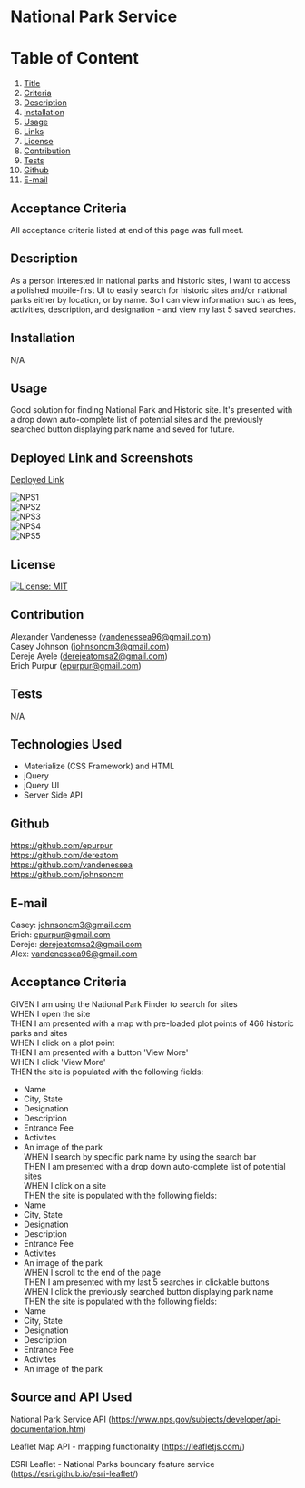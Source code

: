 # National Park Service
  
  # Table of Content
  1. [Title](#Title)
  2. [Criteria](#Criteria)
  3. [Description](#Description)
  4. [Installation](#Installation)
  5. [Usage](#Usage)
  6. [Links](#Links)
  7. [License](#License)
  8. [Contribution](#Contribution)
  9. [Tests](#Tests)
  10. [Github](#Github)
  11. [E-mail](#Email)  
  
  ## Acceptance Criteria
  All acceptance criteria listed at end of this page was full meet.

  ## Description
As a person interested in national parks and historic sites, I want to access a polished mobile-first UI to easily search for historic sites and/or national parks either by location, or by name. So I can view information such as fees, activities, description, and designation - and view my last 5 saved searches.
  
  ## Installation
  N/A
  
  ## Usage
Good solution for finding National Park and Historic site. It's presented with a drop down auto-complete list of potential sites and the previously searched button displaying park name and seved for future.

  ## Deployed Link and Screenshots
  [Deployed Link](https://epurpur.github.io/NationalParkService/)<br>

![NPS1](https://user-images.githubusercontent.com/77940481/123989391-dbbf4800-d996-11eb-82b5-43db4258cc5d.png)<br> 
![NPS2](https://user-images.githubusercontent.com/77940481/123989423-e11c9280-d996-11eb-99be-05c01a6cd9d1.png)<br> 
![NPS3](https://user-images.githubusercontent.com/77940481/123989429-e37eec80-d996-11eb-8fbe-639c3c9716e3.png)<br>
![NPS4](https://user-images.githubusercontent.com/77940481/123989447-e7127380-d996-11eb-9e8a-939fe7ea0a9d.png)<br>
![NPS5](https://user-images.githubusercontent.com/77940481/123989460-e974cd80-d996-11eb-99e6-6207fe1a807d.png)<br>
  
  ## License
  [![License: MIT](https://img.shields.io/badge/License-MIT-yellow.svg)](https://opensource.org/licenses/MIT)
  
  ## Contribution
  Alexander Vandenesse (vandenessea96@gmail.com)<br> Casey Johnson (johnsoncm3@gmail.com)<br> Dereje Ayele (derejeatomsa2@gmail.com)<br> Erich Purpur (epurpur@gmail.com)<br>
  
  ## Tests
  N/A

  ## Technologies Used
  * Materialize (CSS Framework) and HTML<br>
  * jQuery<br>
  * jQuery UI<br>
  * Server Side API<br>

  ## Github
  https://github.com/epurpur<br> https://github.com/dereatom<br> https://github.com/vandenessea<br> https://github.com/johnsoncm<br>
  
  ## E-mail
  Casey: johnsoncm3@gmail.com<br> Erich: epurpur@gmail.com<br> Dereje: derejeatomsa2@gmail.com<br> Alex: vandenessea96@gmail.com<br>

  ## Acceptance Criteria

GIVEN I am using the National Park Finder to search for sites<br>
WHEN I open the site<br>
THEN I am presented with a map with pre-loaded plot points of 466 historic parks and sites<br>
WHEN I click on a plot point<br>
THEN I am presented with a button 'View More'<br>
WHEN I click 'View More'<br> 
THEN the site is populated with the following fields:<br>
* Name<br>
* City, State<br>
* Designation<br>
* Description<br>
* Entrance Fee<br>
* Activites<br>
* An image of the park<br>
WHEN I search by specific park name by using the search bar<br>
THEN I am presented with a drop down auto-complete list of potential sites<br>
WHEN I click on a site<br>
THEN the site is populated with the following fields:<br>
* Name<br>
* City, State<br>
* Designation<br>
* Description<br>
* Entrance Fee<br>
* Activites<br>
* An image of the park<br>
WHEN I scroll to the end of the page<br>
THEN I am presented with my last 5 searches in clickable buttons<br>
WHEN I click the previously searched button displaying park name<br>
THEN the site is populated with the following fields:<br>
* Name<br>
* City, State<br>
* Designation<br>
* Description<br>
* Entrance Fee<br>
* Activites<br>
* An image of the park<br>

## Source and API Used
National Park Service API (https://www.nps.gov/subjects/developer/api-documentation.htm)
    
Leaflet Map API - mapping functionality (https://leafletjs.com/)
    
ESRI Leaflet - National Parks boundary feature service (https://esri.github.io/esri-leaflet/)

